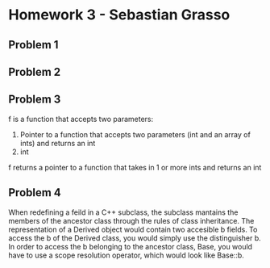 # Homework 3 - Sebastian Grasso

## Problem 1

## Problem 2

## Problem 3
f is a function that accepts two parameters: 
  1. Pointer to a function that accepts two parameters (int and an array of ints) and returns an int
  2. int
  
f returns a pointer to a function that takes in 1 or more ints and returns an int

## Problem 4
When redefining a feild in a C++ subclass, the subclass mantains the members of the ancestor class through the rules of class inheritance. The representation of a Derived object would contain two accesible b fields. To access the b of the Derived class, you would simply use the distinguisher b. In order to access the b belonging to the ancestor class, Base, you would have to use a scope resolution operator, which would look like Base::b.  
